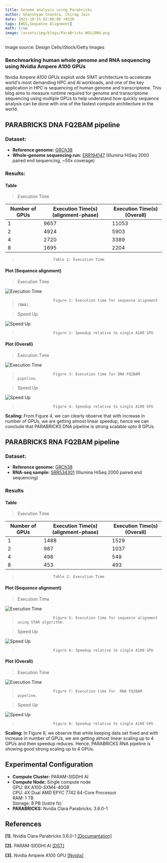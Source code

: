 ```yaml
---
title: Genome analysis using Parabricks
author: Ghanshyam Chandra, Chirag Jain
date: 2021-10-15 02:00:00 +0530
tags: [WGS,Sequence Alignment]
math: true
image: /assets/img/blogs/ParaBricks-WGS/DNA.png
---
```

<head>
  <link
    href="https://fonts.googleapis.com/css?family=Montserrat" rel="stylesheet"/>
  <link rel="stylesheet" href="../../assets/css/main.css" />
  <link rel="stylesheet" href="../../assets/css/project.css" />
</head>

Image source: Design Cells/iStock/Getty Images
### **Benchmarking human whole genome and RNA sequencing using Nvidia Ampere A100 GPUs**
Nvidia Ampere A100 GPUs exploit wide SIMT architecture to accelerate world's most demanding HPC and AI workloads, and one of the key application in HPC is sequencing of human genome and transcriptome. This blog aims to measure runtime required for genome and transcriptome sequencing using multiple GPUs to help understand how quickly sequence analysis can be done with one of the fastest compute architecture in the world.
## PARABRICKS DNA FQ2BAM pipeline

### Dataset:
- **Reference genome:** [GRCh38](https://github.com/broadinstitute/gatk/blob/master/src/test/resources/large/Homo_sapiens_assembly38.fasta.gz?raw=true)
- **Whole-genome sequencing run:** [ERR194147](https://www.ebi.ac.uk/ena/browser/view/ERR194147?show=reads) (Illumina HiSeq 2000 paired end sequencing, ~50x coverage)

### Results:

#### Table
> Execution Time

| Number of GPUs     | Execution Time(s) (alignment-phase) | Execution Time(s) (Overall) |
| ----------- | ----------- | ----------- |
| 1      | 9657      |             11053      |
| 2   | 4924         |             5903       |
| 4   | 2720         |             3389       |
| 8   | 1695         |             2204       |

>                     Table 1: Execution Time

#### Plot (Sequence alignment)

> Execution Time

![Execution Time](/assets/img/blogs/ParaBricks-WGS/BWA_Exec.png)
>                     Figure 1: Execution time for sequence alignment (BWA).

> Speed Up

![Speed Up](/assets/img/blogs/ParaBricks-WGS/BWA_SpeedUp.png)

>                     Figure 2: Speedup relative to single A100 GPU 

#### Plot (Overall)

> Execution Time

![Execution Time](/assets/img/blogs/ParaBricks-WGS/BWA_Exec_over.png)
>                     Figure 3: Execution time for DNA FQ2BAM pipeline.

> Speed Up

![Speed Up](/assets/img/blogs/ParaBricks-WGS/BWA_SpeedUp_over.png)

>                     Figure 4: Speedup relative to single A100 GPU 


**Scaling:** From Figure 4, we can clearly observe that with increase in number of GPUs, we are getting almost linear speedup, hence we can conclude that PARABRICKS DNA pipeline is strong scalable upto 8 GPUs.

## PARABRICKS RNA FQ2BAM pipeline

### Dataset:
- **Reference genome:** [GRCh38](https://www.ncbi.nlm.nih.gov/assembly/GCF_000001405.38/)
- **RNA-seq sample:** [SRR534301](https://www.ncbi.nlm.nih.gov/sra/?term=SRR534301) (Illumina HiSeq 2000 paired end sequencing)


### Results
#### Table

> Execution Time

| Number of GPUs     | Execution Time(s) (alignment-phase) | Execution Time(s) (Overall) |
| ----------- | ----------- | ----------- |
| 1      | 1488      |             1529     |
| 2   | 987         |             1037       |
| 4   | 498         |             549       |
| 8   | 453         |             493       |

>                     Table 2: Execution Time

#### Plot (Sequence alignment)

> Execution Time

![Execution Time](/assets/img/blogs/ParaBricks-WGS/STAR_Exec.png)

>                     Figure 5: Execution time for sequence alignment using STAR algorithm.

> Speed Up

![Speed Up](/assets/img/blogs/ParaBricks-WGS/STAR_SpeedUp.png)

>                     Figure 6: Speedup relative to single A100 GPU 


#### Plot (Overall)

> Execution Time

![Execution Time](/assets/img/blogs/ParaBricks-WGS/STAR_Exec_over.png)

>                     Figure 7: Execution time for  RNA FQ2BAM pipeline.

> Speed Up

![Speed Up](/assets/img/blogs/ParaBricks-WGS/STAR_SpeedUp_over.png)

>                     Figure 8: Speedup relative to single A100 GPU 


**Scaling:** In Figure 8, we observe that while keeping data set fixed and with increase in number of GPUs, we are getting almost linear scaling up to 4 GPUs and then speedup reduces. Hence, PARABRICKS RNA pipeline is showing good strong scaling up to 4 GPUs.

## Experimental Configuration

- **Compute Cluster:** PARAM-SIDDHI AI
- **Compute Node:** Single compute node \
 GPU: 8X A100-SXM4-40GB \
 CPU: 4X Dual AMD EPYC 7742 64-Core Processor \
 RAM: 1 TB \
Storage: 8 PB (lustre fs)
- **PARABRICKS:** Nvidia Clara Parabricks: 3.6.0-1

## References
<b id="my_anchor">[1].</b> Nvidia Clara Parabricks 3.6.0-1 
[[Documantation]](https://docs.nvidia.com/clara/parabricks/v3.6/text/software_overview.html)

<b id="my_anchor">[2].</b> PARAM-SIDDHI AI
[[DST]](https://dst.gov.in/indias-ai-supercomputer-param-siddhi-63rd-among-top-500-most-powerful-non-distributed-computer)

<b id="my_anchor">[3].</b> Nvidia Ampere A100 GPU
[[Nvidia]](https://www.nvidia.com/en-in/data-center/a100/)
